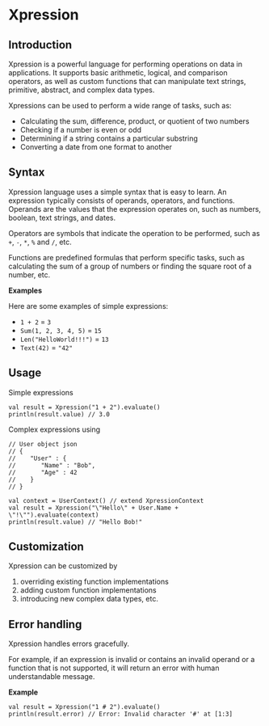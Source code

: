 # Xpression

## Introduction

Xpression is a powerful language for performing operations on data in applications. It supports basic arithmetic, logical, and comparison operators, as well as custom functions that can manipulate text strings, primitive, abstract, and complex data types.

Xpressions can be used to perform a wide range of tasks, such as:

- Calculating the sum, difference, product, or quotient of two numbers
- Checking if a number is even or odd
- Determining if a string contains a particular substring
- Converting a date from one format to another

## Syntax

Xpression language uses a simple syntax that is easy to learn. An expression typically consists of operands, operators, and functions. Operands are the values that the expression operates on, such as numbers, boolean, text strings, and dates. 

Operators are symbols that indicate the operation to be performed, such as `+`, `-`, `*`, `%` and `/`, etc. 

Functions are predefined formulas that perform specific tasks, such as calculating the sum of a group of numbers or finding the square root of a number, etc.

**Examples**

Here are some examples of simple expressions:

* `1 + 2` = `3`
* `Sum(1, 2, 3, 4, 5)` = `15`
* `Len("HelloWorld!!!")` = `13`
* `Text(42)` = `"42"`

## Usage

Simple expressions
```
val result = Xpression("1 + 2").evaluate()
println(result.value) // 3.0
```
Complex expressions using 
```
// User object json
// { 
//    "User" : { 
//       "Name" : "Bob", 
//       "Age" : 42 
//    } 
// }

val context = UserContext() // extend XpressionContext
val result = Xpression("\"Hello\" + User.Name + \"!\"").evaluate(context)
println(result.value) // "Hello Bob!"
```

## Customization

Xpression can be customized by 
1. overriding existing function implementations
2. adding custom function implementations
3. introducing new complex data types, etc.

## Error handling

Xpression handles errors gracefully.

For example, if an expression is invalid or contains an invalid operand or a function that is not supported, it will return an error with human understandable message.

**Example**
```
val result = Xpression("1 # 2").evaluate()
println(result.error) // Error: Invalid character '#' at [1:3]
```
